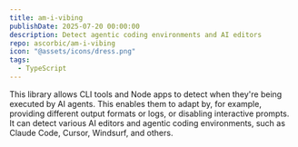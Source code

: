 ```yaml
---
title: am-i-vibing
publishDate: 2025-07-20 00:00:00
description: Detect agentic coding environments and AI editors
repo: ascorbic/am-i-vibing
icon: "@assets/icons/dress.png"
tags:
  - TypeScript
---
```


This library allows CLI tools and Node apps to detect when they're being executed by AI agents. This enables them to adapt by, for example, providing different output formats or logs, or disabling interactive prompts. It can detect various AI editors and agentic coding environments, such as Claude Code, Cursor, Windsurf, and others.
